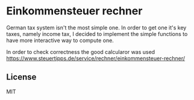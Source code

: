 # Einkommensteuer rechner

German tax system isn't the most simple one. In order to get one it's key taxes,
namely income tax, I decided to implement the simple functions to have more
interactive way to compute one.

In order to check correctness the good calcularor was used
https://www.steuertipps.de/service/rechner/einkommensteuer-rechner/

## License

MIT
